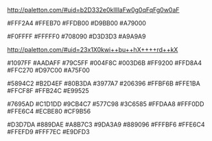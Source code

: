

http://paletton.com/#uid=b2D332e0kllllaFw0g0qFqFg0w0aF


#FFF2A4 
#FFEB70 
#FFDB00 
#D9BB00 
#A79000 

#F0FFFF
#FFFFF0
#708090
#D3D3D3
#A9A9A9



http://paletton.com/#uid=23x1X0kwi++bu++hX++++rd++kX


#1097FF
#AADAFF
#79C5FF
#004F8C
#003D6B
#FF9200
#FFD8A4
#FFC270
#D97C00
#A75F00

#5894C2
#B2D4EF
#80B3DA
#3977A7
#206396
#FFBF6B
#FFE1BA
#FFCF8F
#FFB24C
#E99525

#7695AD
#C1D1DD
#9CB4C7
#577C98
#3C6585
#FFDAA8
#FFF0DD
#FFE6C4
#ECBE80
#CF9B56

#D3D7DA
#889DAE
#A8B7C3
#9DA3A9
#889096
#FFFBF6
#FFE6C4
#FFEFD9
#FFF7EC
#E9DFD3






